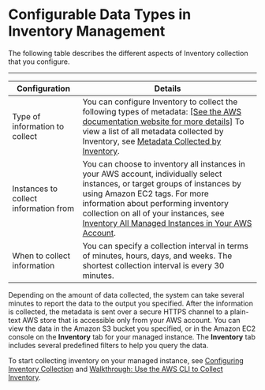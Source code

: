 # Configurable Data Types in Inventory Management<a name="inventory-management-configurable-elements"></a>

The following table describes the different aspects of Inventory collection that you configure\.


****  

| Configuration | Details | 
| --- | --- | 
|  Type of information to collect  | You can configure Inventory to collect the following types of metadata: [\[See the AWS documentation website for more details\]](http://docs.aws.amazon.com/systems-manager/latest/userguide/inventory-management-configurable-elements.html)  To view a list of all metadata collected by Inventory, see [Metadata Collected by Inventory](sysman-inventory-schema.md)\.   | 
|  Instances to collect information from  |  You can choose to inventory all instances in your AWS account, individually select instances, or target groups of instances by using Amazon EC2 tags\. For more information about performing inventory collection on all of your instances, see [Inventory All Managed Instances in Your AWS Account](inventory-management-inventory-all.md)\.  | 
|  When to collect information  |  You can specify a collection interval in terms of minutes, hours, days, and weeks\. The shortest collection interval is every 30 minutes\.   | 

Depending on the amount of data collected, the system can take several minutes to report the data to the output you specified\. After the information is collected, the metadata is sent over a secure HTTPS channel to a plain\-text AWS store that is accessible only from your AWS account\. You can view the data in the Amazon S3 bucket you specified, or in the Amazon EC2 console on the **Inventory** tab for your managed instance\. The **Inventory** tab includes several predefined filters to help you query the data\.

To start collecting inventory on your managed instance, see [Configuring Inventory Collection](sysman-inventory-configuring.md) and [Walkthrough: Use the AWS CLI to Collect Inventory](sysman-inventory-cliwalk.md)\.